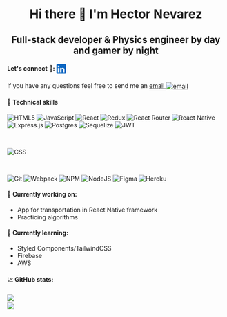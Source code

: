 <h1 align="center">
Hi there 👋 I'm Hector Nevarez
</h1>

<h2 align="center">
Full-stack developer & Physics engineer by day and gamer by night
</h2>

<h4>
Let's connect 🤝: 
<a href="https://www.linkedin.com/in/hector-nevarez">
<img align="center" src="linkedIn.png" alt="icon | LinkedIn" width="22px"/>
</a>
</h4>

If you have any questions feel free to send me an <a href="mailto:hanevarezg@gmail.com?subject=Email from Github README"> email <span> </span>
<img align="center" src="https://static.wikia.nocookie.net/logopedia/images/d/d8/Gmail_2020.svg/revision/latest/scale-to-width-down/200?cb=20201124061831" alt="email" width="18px" />
</a>

#### 💼 Technical skills
![HTML5](https://img.shields.io/badge/Code-HTML5-%23E34F26.svg?style=plastic&logo=html5&logoColor=%23E34F26)
![JavaScript](https://img.shields.io/badge/Code-JavaScript-yellow.svg?style=plastic&logo=javascript&logoColor=%23F7DF1E)
![React](https://img.shields.io/badge/Code-React-%2361DAFB.svg?style=plastic&logo=react&logoColor=%2361DAFB)
![Redux](https://img.shields.io/badge/Code-Redux-%23593d88.svg?style=plastic&logo=redux&logoColor=white)
![React Router](https://img.shields.io/badge/Code-React_Router-CA4245?style=plastic&logo=react-router&logoColor=CA4245)
![React Native](https://img.shields.io/badge/Code-React_Native-%2361DAFB.svg?style=plastic&logo=react&logoColor=%2361DAFB)
![Express.js](https://img.shields.io/badge/Code-Express.js-yellowgreen.svg?style=plastic&logo=express&logoColor=yellowgreen)
![Postgres](https://img.shields.io/badge/Code-PostgreSQL-%23316192.svg?style=plastic&logo=postgresql&logoColor=white)
![Sequelize](https://img.shields.io/badge/Code-Sequelize-52B0E7?style=plastic&logo=Sequelize&logoColor=52B0E7)
![JWT](https://img.shields.io/badge/Code-JWT-black?style=plastic&logo=JSON%20web%20tokens)

</br>

![CSS](https://img.shields.io/badge/Style-CSS-%231572B6.svg?style=plastic&logo=css3&logoColor=%231572B6)

</br>

![Git](https://img.shields.io/badge/Tools-Git-%23F05033.svg?style=plastic&logo=git&logoColor=%23F05033)
![Webpack](https://img.shields.io/badge/Tools-Webpack-%238DD6F9.svg?style=plastic&logo=webpack&logoColor=%238DD6F9)
![NPM](https://img.shields.io/badge/Code-NPM-red.svg?style=plastic&logo=npm&logoColor=white)
![NodeJS](https://img.shields.io/badge/Tools-Node.js-6DA55F?style=plastic&logo=node.js&logoColor=6DA55F)
![Figma](https://img.shields.io/badge/Tools-Figma-%23F24E1E.svg?style=plastic&logo=figma&logoColor=%23F24E1E)
![Heroku](https://img.shields.io/badge/Tools-Heroku-%23430098.svg?style=plastic&logo=heroku&logoColor=white)

#### 🔭 Currently working on:

- App for transportation in React Native framework
- Practicing algorithms

#### 🌱 Currently learning:

- Styled Components/TailwindCSS
- Firebase
- AWS

#### 📈 GitHub stats:

<a href="https://github.com/hector-nevarez">
  <img align="center" src="https://github-readme-stats.vercel.app/api?username=hector-nevarez&hide=issues,stars&show_icons=true&theme=vision-friendly-dark" />
</a>

</br>

<a href="https://github.com/hector-nevarez">
  <img align="center" src="https://github-readme-stats.vercel.app/api/top-langs/?username=hector-nevarez&layout=compact&theme=vision-friendly-dark&hide=Ruby&card_width=448" />
</a>

